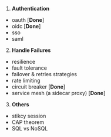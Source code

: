 1. **Authentication**
- oauth [**Done**]
- oidc [**Done**]
- sso
- saml

2. **Handle Failures**

- resilience
- fault tolerance
- failover & retries strategies
- rate limiting
- circuit breaker [**Done**]
- service mesh (a sidecar proxy) [**Done**]

3. **Others**
- stikcy session
- CAP theorem
- SQL vs NoSQL


